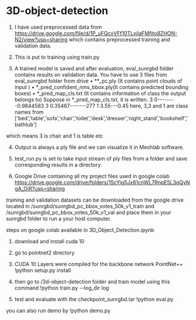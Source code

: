 # 3D-object-detection
1. I have used preprocessed data from https://drive.google.com/file/d/1P_uFQcvVFf10TLxjIaFMfjto8ZHON-N2/view?usp=sharing
which contains preprocessed training and validation data. 

2. This is put to training using train.py

3. A trained model is saved and after evaluation, eval_sunrgbd folder contains results on validation data.
 You have to use 3 files from eval_sunrgbd folder from drive
•	**_pc.ply (It contains point clouds of input )
•	*_pred_confident_nms_bbox.ply(It contains predicted bounding boxes)
•	*_pred_map_cls.txt (It contains information of class the output belongs to)
Suppose in *_pred_map_cls.txt, it is written.
3 
0--------0.9844583
3 
0.35467-------277
1
3.55---0.45
here, 3,3 and 1 are class names from ['bed','table','sofa','chair','toilet','desk','dresser','night_stand','bookshelf','bathtub']

which means 3 is chair and 1 is table etc

4. Output is always a ply file and we can visualize it in Meshlab software.

5. test_run.py is set to take input stream of ply files from a folder and save corresponding results in a directory.

7. Google Drive containing all my project files used in google colab
https://drive.google.com/drive/folders/1ScYig5Jx61cnWL7RnpE5L3qQyNgA_OiR?usp=sharing

training and validation datasets can be downloaded from the google drive located in
/sunrgbd/sunrgbd_pc_bbox_votes_50k_v1_train and /sunrgbd/sunrgbd_pc_bbox_votes_50k_v1_val
and place them in your sunrgbd folder to run a your host computer.


steps on google colab available in 3D_Object_Detection.ipynb
1. download and install cuda 10

2. go to pointnet2 directory

3. CUDA 10 Layers were compiled for the backbone network PointNet++
!python setup.py install

3. then go to /3d-object-detection folder and train model using this command
!python train.py --log_dir log

4. test and evaluate with the checkpoint_sunrgbd.tar
!python eval.py

you can also run demo by 
!python demo.py

